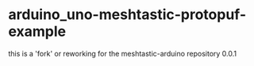 # arduino_uno-meshtastic-protopuf-example
 
this is a 'fork' or reworking for the meshtastic-arduino repository 0.0.1
